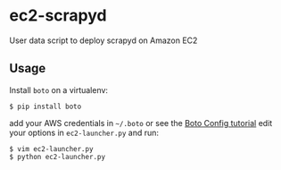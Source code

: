 ec2-scrapyd
===========

User data script to deploy scrapyd on Amazon EC2

Usage
-----

Install `boto` on a virtualenv:

    $ pip install boto

add your AWS credentials in `~/.boto` or see the [Boto Config tutorial](http://boto.readthedocs.org/en/latest/boto_config_tut.html)
edit your options in `ec2-launcher.py` and run:

    $ vim ec2-launcher.py
    $ python ec2-launcher.py

